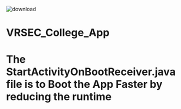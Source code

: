 ![download](https://user-images.githubusercontent.com/74868970/112364272-5889b880-8cfc-11eb-9e93-99a7190f4bcf.jpg)
# VRSEC_College_App
# The StartActivityOnBootReceiver.java file is to Boot the App Faster by reducing the runtime
